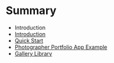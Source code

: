# Summary

* Introduction
* [Introduction](introduction.md)
* [Quick Start](quick-start.md)
* [Photographer Portfolio App Example](portfolio-app-example.md)
* [Gallery Library](readmemd.md)

